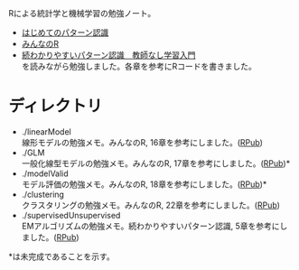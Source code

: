 Rによる統計学と機械学習の勉強ノート。
- [はじめてのパターン認識](https://www.amazon.co.jp/dp/4627849710/ref=pd_lpo_sbs_dp_ss_1?pf_rd_p=187205609&pf_rd_s=lpo-top-stripe&pf_rd_t=201&pf_rd_i=4274131491&pf_rd_m=AN1VRQENFRJN5&pf_rd_r=9X7VNTCS3CKEWY9RZJAR)  
- [みんなのR](https://www.amazon.co.jp/%E3%81%BF%E3%82%93%E3%81%AA%E3%81%AER%E3%80%80%E3%83%87%E3%83%BC%E3%82%BF%E5%88%86%E6%9E%90%E3%81%A8%E7%B5%B1%E8%A8%88%E8%A7%A3%E6%9E%90%E3%81%AE%E6%96%B0%E3%81%97%E3%81%84%E6%95%99%E7%A7%91%E6%9B%B8-Jared-P-Lander-ebook/dp/B012Z86Q6Q/ref=sr_1_1?s=books&ie=UTF8&qid=1473749994&sr=1-1&keywords=%E3%81%BF%E3%82%93%E3%81%AA%E3%81%AER)  
- [続わかりやすいパターン認識　教師なし学習入門](https://www.amazon.co.jp/dp/427421530X/ref=pd_lpo_sbs_dp_ss_2?pf_rd_p=187205609&pf_rd_s=lpo-top-stripe&pf_rd_t=201&pf_rd_i=4274131491&pf_rd_m=AN1VRQENFRJN5&pf_rd_r=9X7VNTCS3CKEWY9RZJAR)    
を読みながら勉強しました。各章を参考にRコードを書きました。

# ディレクトリ  
- ./linearModel  
線形モデルの勉強メモ。みんなのR, 16章を参考にしました。([RPub](http://rpubs.com/YoshiHotta/208907))
- ./GLM  
一般化線型モデルの勉強メモ。みんなのR, 17章を参考にしました。([RPub](http://rpubs.com/YoshiHotta/208929))\*
- ./modelValid  
モデル評価の勉強メモ。みんなのR, 18章を参考にしました。([RPub](http://rpubs.com/YoshiHotta/208941))\*
- ./clustering  
クラスタリングの勉強メモ。みんなのR, 22章を参考にしました。([RPub](https://rpubs.com/YoshiHotta/202617))
- ./supervisedUnsupervised  
EMアルゴリズムの勉強メモ。続わかりやすいパターン認識, 5章を参考にしました。([RPub](https://rpubs.com/YoshiHotta/209195))

\*は未完成であることを示す。
  


